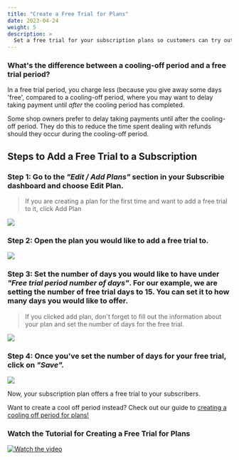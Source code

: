 ```yaml
---
title: "Create a Free Trial for Plans"
date: 2023-04-24
weight: 5
description: >
  Set a free trial for your subscription plans so customers can try out your subscription before purchasing.
---
```




### What's the difference between a cooling-off period and a free trial period?

In a free trial period, you charge less (because you give away some days 'free',
compared to a cooling-off period, where you may want to delay taking payment until
*after* the cooling period has completed.

Some shop owners prefer to delay taking
payments until after the cooling-off period. They do this to reduce the time spent dealing with refunds
should they occur during the cooling-off period.

## Steps to Add a Free Trial to a Subscription

### Step 1: Go to the *"Edit / Add Plans"* section in your Subscribie dashboard and choose Edit Plan.

>If you are creating a plan for the first time and want to add a free trial to it, click Add Plan

![](https://subscribie.co.uk/blog/content/images/size/w1000/2023/02/image-3.png)

### Step 2: Open the plan you would like to add a free trial to.

![](https://subscribie.co.uk/blog/content/images/size/w1000/2023/02/image-4.png)

### Step 3: Set the number of days you would like to have under *"Free trial period number of days"*. For our example, we are setting the number of free trial days to 15. You can set it to how many days you would like to offer.

>If you clicked add plan, don't forget to fill out the information about your plan and set the number of days for the free trial.

![](https://subscribie.co.uk/blog/content/images/size/w1000/2023/02/image-5.png)

### Step 4: Once you've set the number of days for your free trial, click on *"Save".*

![](https://subscribie.co.uk/blog/content/images/size/w1000/2023/02/image-6.png)

Now, your subscription plan offers a free trial to your subscribers.

Want to create a cool off period instead? Check out our guide to [creating a cooling off period for plans!](https://docs.subscribie.co.uk/docs/tasks/create-a-cooling-off-period-for-plans/)

### Watch the Tutorial for Creating a Free Trial for Plans
[![Watch the video](https://github.com/Subscribie/subscribie/assets/30567984/ed867d67-6b5e-4f4b-ad5a-aa04c3924714)](https://youtu.be/55vbis04qO0)